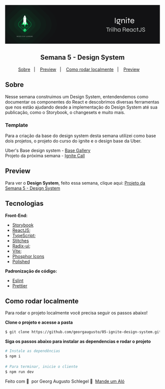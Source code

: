 <img alt="Ignite ReactJS" src="https://github.com/georgaugusto/ignite-react-js/blob/main/public/ignite-react.png" />
<h2 align="center">
  Semana 5 - Design System
</h2>

<p align="center">
  <a href="#Sobre">Sobre</a>&nbsp;&nbsp;&nbsp;|&nbsp;&nbsp;&nbsp;
  <a href="#Preview">Preview</a>&nbsp;&nbsp;&nbsp;|&nbsp;&nbsp;&nbsp;
  <a href="#Como-rodar-localmente">Como rodar localmente</a>&nbsp;&nbsp;&nbsp;|&nbsp;&nbsp;&nbsp;
  <a href="#Preview">Preview</a>&nbsp;&nbsp;&nbsp;&nbsp;&nbsp;&nbsp;
</p>

## Sobre
Nesse semana construimos um Design System, entendendemos como documentar os componentes do React e descobrimos diversas ferramentas que nos estão ajudando desde a implementação do Design System até sua publicação, como o Storybook, o changesets e muito mais.

### Template
Para a criação da base do design system desta semana utilizei como base dois projetos, o projeto do curso do ignite e o design base da Uber.

Uber's Base design system - [Base Gallery](https://www.figma.com/community/file/805195278314519508)
<br />
Projeto da próxima semana - [Ignite Call](https://www.figma.com/community/file/1161274296921389678)

## Preview
Para ver o **Design System**, feito essa semana, clique aqui: [Projeto da Semana 5 - Design System](https://georgaugusto.github.io/05-ignite-design-system/)</br>

## Tecnologias

**Front-End:**
- [Storybook](https://storybook.js.org/)
- [ReactJS](https://nextjs.org/);
- [TypeScript](https://www.typescriptlang.org/);
- [Stitches](https://stitches.dev/)
- [Radix-ui](https://vitejs.dev/);
- [Vite](https://www.radix-ui.com/);
- [Phosphor Icons](https://phosphoricons.com/)
- [Polished](https://polished.js.org/)

**Padronização de código:**
- [Eslint](https://eslint.org/)
- [Prettier](https://prettier.io/)


## Como rodar localmente

Para rodar o projeto localmente você precisa seguir os passos abaixo!

**Clone o projeto e acesse a pasta**


```bash
$ git clone https://github.com/georgaugusto/05-ignite-design-system.git && cd 05-ignite-design-system
```

**Siga os passos abaixo para instalar as dependencias e rodar o projeto**

```bash
# Instale as dependências
$ npm i

# Para terminar, inicie o cliente
$ npm run dev
```

Feito com 💜 &nbsp;por Georg Augusto Schlegel 👋 &nbsp;[Mande um Aló](https://www.linkedin.com/in/georgaugusto/)
